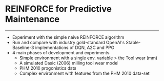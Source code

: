 # REINFORCE for Predictive Maintenance
----------------------------------------------------------------------------------------

- Experiment with the simple naive REINFORCE algorithm
- Run and compare with industry gold-standard OpenAI's Stable-Baseline-3 implementations of DQN, A2C and PPO
- 4 main phases of development and experiments
    - Simple environment with a single env. variable > the Tool wear (mm)
    - A simulated Dasic (2006) milling tool wear model 
    - PHM 2010 progonistics data
    - Complex environment with features from the PHM 2010 data-set
    
